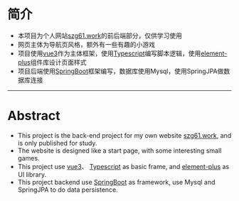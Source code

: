 # 简介

- 本项目为个人网站[szg61.work](https://www.szg61.work)的前后端部分，仅供学习使用
- 网页主体为导航页风格，额外有一些有趣的小游戏
- 项目使用[vue3](https://v3.cn.vuejs.org/)作为主体框架，使用[Typescript](https://www.typescriptlang.org/)编写脚本逻辑，使用[element-plus](https://element-plus.gitee.io/zh-CN/)组件库设计页面样式
- 项目后端使用[SpringBoot](https://spring.io/projects/spring-boot)框架编写，数据库使用Mysql，使用SpringJPA做数据库连接



<hr>

# Abstract

- This project is the back-end project for my own website [szg61.work](https://www.szg61.work), and is only published for study.
- The website is designed like a start page, with some interesting small games.
- This project use [vue3](https://v3.cn.vuejs.org/)、 [Typescript](https://www.typescriptlang.org/) as basic frame, and [element-plus](https://element-plus.gitee.io/zh-CN/) as UI library.
- This project backend use [SpringBoot](https://spring.io/projects/spring-boot) as framework, use Mysql and SpringJPA to do data persistence.